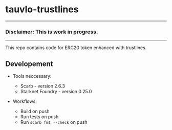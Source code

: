 # tauvlo-trustlines

---
### Disclaimer: This is work in progress.
---

This repo contains code for ERC20 token enhanced with trustlines. 

## Developement
- Tools neccessary:
    - Scarb - version 2.6.3
    - Starknet Foundry - version 0.25.0

- Workflows:
    - Build on push
    - Run tests on push
    - Run `scarb fmt --check` on push 


